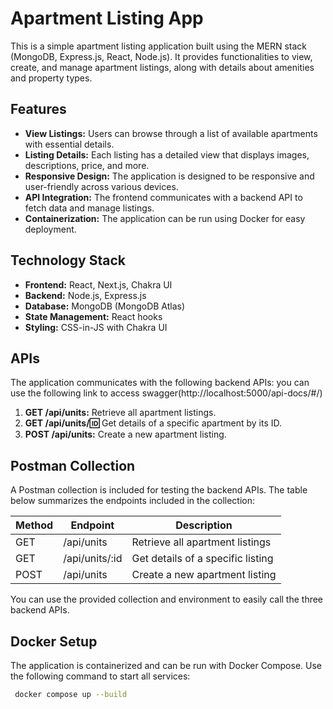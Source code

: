 # Apartment Listing App

This is a simple apartment listing application built using the MERN stack (MongoDB, Express.js, React, Node.js). It provides functionalities to view, create, and manage apartment listings, along with details about amenities and property types.

## Features

- **View Listings:** Users can browse through a list of available apartments with essential details.
- **Listing Details:** Each listing has a detailed view that displays images, descriptions, price, and more.
- **Responsive Design:** The application is designed to be responsive and user-friendly across various devices.
- **API Integration:** The frontend communicates with a backend API to fetch data and manage listings.
- **Containerization:** The application can be run using Docker for easy deployment.

## Technology Stack

- **Frontend:** React, Next.js, Chakra UI
- **Backend:** Node.js, Express.js
- **Database:** MongoDB (MongoDB Atlas)
- **State Management:** React hooks
- **Styling:** CSS-in-JS with Chakra UI

## APIs

The application communicates with the following backend APIs: you can use the following link to access swagger(http://localhost:5000/api-docs/#/)

1. **GET /api/units:** Retrieve all apartment listings.
2. **GET /api/units/:id:** Get details of a specific apartment by its ID.
3. **POST /api/units:** Create a new apartment listing.

## Postman Collection

A Postman collection is included for testing the backend APIs. The table below summarizes the endpoints included in the collection:

| Method | Endpoint            | Description                       |
|--------|---------------------|-----------------------------------|
| GET    | /api/units          | Retrieve all apartment listings    |
| GET    | /api/units/:id      | Get details of a specific listing  |
| POST   | /api/units          | Create a new apartment listing     |

You can use the provided collection and environment to easily call the three backend APIs.

## Docker Setup

The application is containerized and can be run with Docker Compose. Use the following command to start all services:

```bash
 docker compose up --build
